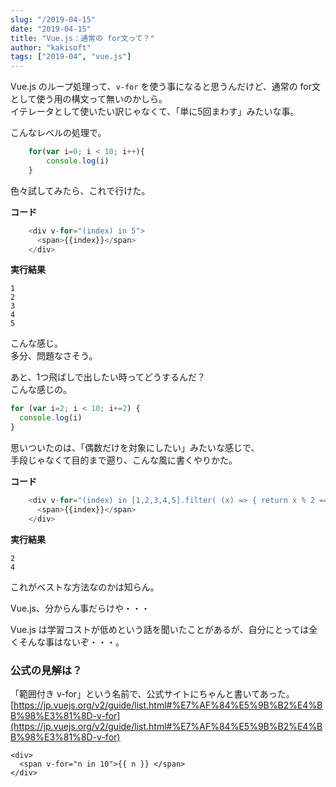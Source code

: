 ```yaml
---
slug: "/2019-04-15"
date: "2019-04-15"
title: "Vue.js：通常の for文って？"
author: "kakisoft"
tags: ["2019-04", "vue.js"]
---
```

Vue.js のループ処理って、`v-for` を使う事になると思うんだけど、通常の for文として使う用の構文って無いのかしら。  
イテレータとして使いたい訳じゃなくて、「単に5回まわす」みたいな事。  

こんなレベルの処理で。  
```js
    for(var i=0; i < 10; i++){
        console.log(i)
    }
```


色々試してみたら、これで行けた。  

**コード**
```js
    <div v-for="(index) in 5">
      <span>{{index}}</span>
    </div>
```
**実行結果**
```
1
2
3
4
5
```
こんな感じ。  
多分、問題なさそう。  

あと、1つ飛ばしで出したい時ってどうするんだ？  
こんな感じの。  
```js
for (var i=2; i < 10; i+=2) {
  console.log(i)
}
```

思いついたのは、「偶数だけを対象にしたい」みたいな感じで、  
手段じゃなくて目的まで遡り、こんな風に書くやりかた。  

**コード**
```js
    <div v-for="(index) in [1,2,3,4,5].filter( (x) => { return x % 2 == 0})">
      <span>{{index}}</span>
    </div>
```

**実行結果**
```
2
4
```

これがベストな方法なのかは知らん。  

Vue.js、分からん事だらけや・・・  

Vue.js は学習コストが低めという話を聞いたことがあるが、自分にとっては全くそんな事はないぞ・・・。  


### 公式の見解は？
「範囲付き v-for」という名前で、公式サイトにちゃんと書いてあった。  
[https://jp.vuejs.org/v2/guide/list.html#%E7%AF%84%E5%9B%B2%E4%BB%98%E3%81%8D-v-for](https://jp.vuejs.org/v2/guide/list.html#%E7%AF%84%E5%9B%B2%E4%BB%98%E3%81%8D-v-for)  
```
<div>
  <span v-for="n in 10">{{ n }} </span>
</div>
```
